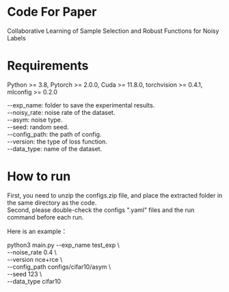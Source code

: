 # Code For Paper
Collaborative Learning of Sample Selection and  Robust Functions for Noisy Labels

# Requirements
Python >= 3.8, Pytorch >= 2.0.0, Cuda >= 11.8.0, torchvision >= 0.4.1, mlconfig >= 0.2.0


--exp_name:  folder to save the experimental results.\
--noisy_rate:  noise rate of the dataset.\
--asym:  noise type.\
--seed:  random seed.\
--config_path:  the path of config.\
--version:  the type of loss function.\
--data_type:  name of the dataset.

# How to run
First, you need to unzip the configs.zip file, and place the extracted folder in the same directory as the code. \
Second, please double-check the configs ".yaml" files and the run command before each run.

Here is an example：

python3  main.py --exp_name      test_exp \\ \
                    --noise_rate    0.4                  \\ \
                    --version       nce+rce              \\ \
                    --config_path   configs/cifar10/asym \\ \
                    --seed          123 \\ \
	                  --data_type  cifar10
